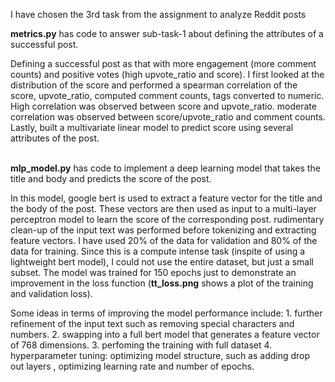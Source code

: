 I have chosen the 3rd task from the assignment to analyze Reddit posts </br></p>
**metrics.py** has code to answer sub-task-1 about defining the attributes of a successful post.  </p>Defining a successful post as that with more engagement (more comment counts) and positive votes (high upvote_ratio and score).  I first looked at the distribution of the score and performed a spearman correlation of the score, upvote_ratio, computed comment counts, tags converted to numeric.  High correlation was observed between score and upvote_ratio.  moderate correlation was observed between score/upvote_ratio and comment counts.  Lastly, built a multivariate linear model to predict score using several attributes of the post.</br></p>  
**mlp_model.py** has code to implement a deep learning model that takes the title and body and predicts the score of the post.  </p>In this model, google bert is used to extract a feature vector for the title and the body of the post.  These vectors are then used as input to a multi-layer perceptron model to learn the score of the corresponding post.  rudimentary clean-up of the input text was performed before tokenizing and extracting feature vectors.  I have used 20% of the data for validation and 80% of the data for training.  Since this is a compute intense task (inspite of using a lightweight bert model), I could not use the entire dataset, but just a small subset.  The model was trained for 150 epochs just to demonstrate an improvement in the loss function (**tt_loss.png** shows a plot of the training and validation loss). </p>Some ideas in terms of improving the model performance include: 1. further refinement of the input text such as removing special characters and numbers. 2. swapping into a full bert model that generates a feature vector of 768 dimensions. 3. perfoming the training with full dataset 4. hyperparameter tuning: optimizing model structure, such as adding drop out layers , optimizing learning rate and number of epochs.
